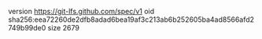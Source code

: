 version https://git-lfs.github.com/spec/v1
oid sha256:eea72260de2dfb8adad6bea19af3c213ab6b252605ba4ad8566afd2749b99de0
size 2679
